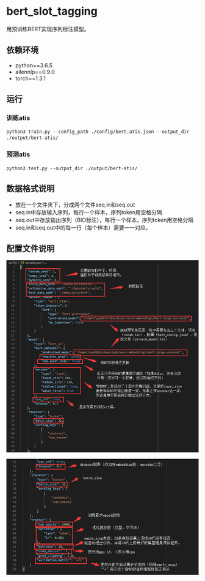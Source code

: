 # bert_slot_tagging
用预训练BERT实现序列标注模型。

## 依赖环境
- python==3.6.5
- allennlp==0.9.0
- torch==1.3.1

## 运行

### 训练atis
```
python3 train.py --config_path ./config/bert.atis.json --output_dir ./output/bert-atis/
```

### 预测atis
```
python3 test.py --output_dir ./output/bert-atis/
```

## 数据格式说明

- 放在一个文件夹下，分成两个文件seq.in和seq.out
- seq.in中存放输入序列，每行一个样本，序列token用空格分隔
- seq.out中存放输出序列（BIO标注），每行一个样本，序列token用空格分隔
- seq.in和seq.out中的每一行（每个样本）需要一一对应。

## 配置文件说明

![配置说明1](https://raw.githubusercontent.com/yym6472/ImagesForPicGo/master/20200325163112.png)

![配置说明2](https://raw.githubusercontent.com/yym6472/ImagesForPicGo/master/%24VN%6068PRW7LA%7DFZOPLFB4QJ.png)